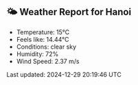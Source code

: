 <!-- WEATHER-START -->
## 🌤 Weather Report for Hanoi

- Temperature: 15°C
- Feels like: 14.44°C
- Conditions: clear sky
- Humidity: 72%
- Wind Speed: 2.37 m/s

Last updated: 2024-12-29 20:19:46 UTC
<!-- WEATHER-END -->
